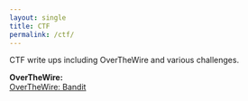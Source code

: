 ```yaml
---
layout: single
title: CTF
permalink: /ctf/
---
```


CTF write ups including OverTheWire and various challenges.

<strong>OverTheWire:</strong><br>
[OverTheWire: Bandit]


[OverTheWire: Bandit]: https://kyle-c-simmons.github.io/overthewire/ctf/2019/04/06/OverTheWire-Bandit.html
